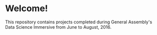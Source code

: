 # Welcome!

This repository contains projects completed during General Assembly's Data Science Immersive from June to August, 2016.  
